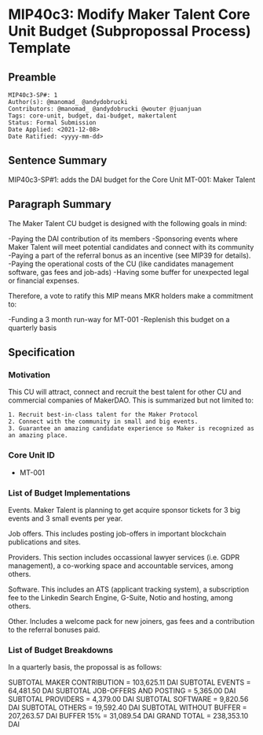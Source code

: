 # MIP40c3: Modify Maker Talent Core Unit Budget (Subpropossal Process) Template

## Preamble

```
MIP40c3-SP#: 1
Author(s): @manomad_ @andydobrucki
Contributors: @manomad_ @andydobrucki @wouter @juanjuan
Tags: core-unit, budget, dai-budget, makertalent
Status: Formal Submission
Date Applied: <2021-12-08>
Date Ratified: <yyyy-mm-dd>
```

## Sentence Summary

MIP40c3-SP#1: adds the DAI budget for the Core Unit MT-001: Maker Talent

## Paragraph Summary

The Maker Talent CU budget is designed with the following goals in mind:

-Paying the DAI contribution of its members 
-Sponsoring events where Maker Talent will meet potential candidates and connect with its community
-Paying a part of the referral bonus as an incentive (see MIP39 for details).
-Paying the operational costs of the CU (like candidates management software, gas fees and job-ads)
-Having some buffer for unexpected legal or financial expenses.

Therefore, a vote to ratify this MIP means MKR holders make a commitment to:

-Funding a 3 month run-way for MT-001
-Replenish this budget on a quarterly basis

## Specification

### Motivation

This CU will attract, connect and recruit the best talent for other CU and commercial companies of MakerDAO. This is summarized but not limited to:

    1. Recruit best-in-class talent for the Maker Protocol
    2. Connect with the community in small and big events.
    3. Guarantee an amazing candidate experience so Maker is recognized as an amazing place.

### Core Unit ID

- MT-001

### List of Budget Implementations

Events. 
Maker Talent is planning to get acquire sponsor tickets for 3 big events and 3 small events per year. 

Job offers.
This includes posting job-offers in important blockchain publications and sites.

Providers.
This section includes occassional lawyer services (i.e. GDPR management), a co-working space and accountable services, among others.

Software.
This includes an ATS (applicant tracking system), a subscription fee to the Linkedin Search Engine, G-Suite, Notio and hosting, among others.

Other.
Includes a welcome pack for new joiners, gas fees and a contribution to the referral bonuses paid.

### List of Budget Breakdowns

In a quarterly basis, the propossal is as follows:

SUBTOTAL MAKER CONTRIBUTION = 103,625.11 DAI
SUBTOTAL EVENTS = 64,481.50 DAI
SUBTOTAL JOB-OFFERS AND POSTING = 5,365.00 DAI
SUBTOTAL PROVIDERS = 4,379.00 DAI
SUBTOTAL SOFTWARE = 9,820.56 DAI
SUBTOTAL OTHERS = 19,592.40 DAI
SUBTOTAL WITHOUT BUFFER = 207,263.57 DAI
BUFFER 15% = 31,089.54 DAI
GRAND TOTAL = 238,353.10 DAI



